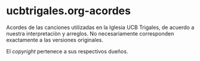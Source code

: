 # ucbtrigales.org-acordes
Acordes de las canciones utilizadas en la Iglesia UCB Trigales, de acuerdo a nuestra interpretaciòn y arreglos. No necesariamente corresponden exactamente a las versiones originales.

El *copyright* pertenece a sus respectivos dueños.

